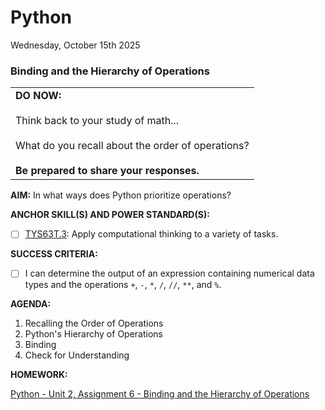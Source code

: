 # Python
Wednesday, October 15th 2025

### Binding and the Hierarchy of Operations

<table>
  <tr>
    <td><b>DO NOW:</b><br><br>
    Think back to your study of math...<br><br>
    What do you recall about the order of operations?<br><br>
    <b>Be prepared to share your responses.</b></td></td>
  </tr>
</table>

**AIM:** In what ways does Python prioritize operations?

**ANCHOR SKILL(S) AND POWER STANDARD(S):** 

 - [ ] <ins>TYS63T.3</ins>: Apply computational thinking to a variety of tasks.

**SUCCESS CRITERIA:**
- [ ] I can determine the output of an expression containing numerical data types and the operations `+`, `-`, `*`, `/`, `//`, `**`, and `%`.

**AGENDA:**

1. Recalling the Order of Operations
2. Python's Hierarchy of Operations
3. Binding
4. Check for Understanding

**HOMEWORK:** 

[Python - Unit 2, Assignment 6 - Binding and the Hierarchy of Operations](https://github.com/MrJSwotinsky/Python_2025_2026/blob/main/Unit_02_Python_Basics_Deep_Dive/Assignments/Assignment_06_Binding_and_the_Heirarchy_of_Operations.md)
